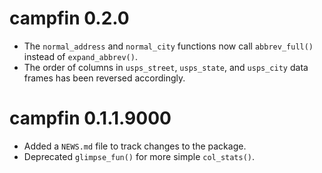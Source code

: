 # campfin 0.2.0

* The `normal_address` and `normal_city` functions now call `abbrev_full()`
instead of `expand_abbrev()`.
* The order of columns in `usps_street`, `usps_state`, and `usps_city` data
frames has been reversed accordingly.

# campfin 0.1.1.9000

* Added a `NEWS.md` file to track changes to the package.
* Deprecated `glimpse_fun()` for more simple `col_stats()`.

